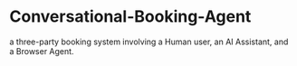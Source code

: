 # Conversational-Booking-Agent
 a three-party booking system involving a Human user, an AI Assistant, and a Browser Agent. 
